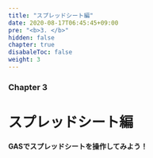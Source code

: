 ```yaml
---
title: "スプレッドシート編"
date: 2020-08-17T06:45:45+09:00
pre: "<b>3. </b>"
hidden: false
chapter: true
disabaleToc: false
weight: 3
---
```


### Chapter 3

# スプレッドシート編

#### GASでスプレッドシートを操作してみよう！
